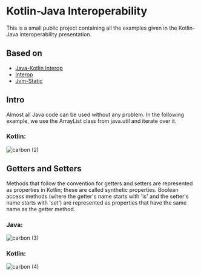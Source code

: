 # Kotlin-Java Interoperability

This is a small public project containing all the examples given in the Kotlin-Java interoperability presentation.

## Based on

- [Java-Kotlin Interop](https://kotlinlang.org/docs/java-interop.html)
- [Interop](https://developer.android.com/kotlin/interop)
- [Jvm-Static](https://www.baeldung.com/kotlin/jvmstatic-annotation)

## Intro

Almost all Java code can be used without any problem. In the following example, we use the ArrayList<T> class from java.util and iterate over it.

### Kotlin:
![carbon (2)](https://github.com/user-attachments/assets/1d1436b6-9c20-4587-aa09-a375e19076b2)

## Getters and Setters

Methods that follow the convention for getters and setters are represented as properties in Kotlin; these are called synthetic properties. Boolean access methods (where the getter's name starts with 'is' and the setter's name starts with 'set') are represented as properties that have the same name as the getter method.

### Java:
![carbon (3)](https://github.com/user-attachments/assets/1dfde22a-2e87-4064-812c-255fa1a73d4d)

### Kotlin: 
![carbon (4)](https://github.com/user-attachments/assets/e753edb5-e16e-4a28-b1c9-bf4fb424a930)
